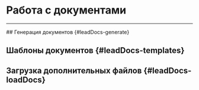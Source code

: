 # Работа с документами
<hr>
## Генерация документов {#leadDocs-generate}

## Шаблоны документов {#leadDocs-templates}


## Загрузка дополнительных файлов {#leadDocs-loadDocs}


